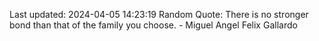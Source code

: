 Last updated: 2024-04-05 14:23:19
Random Quote: There is no stronger bond than that of the family you choose. - Miguel Angel Felix Gallardo